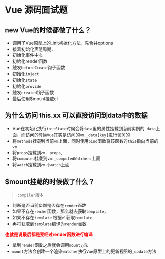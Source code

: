 # Vue 源码面试题

## new Vue的时候都做了什么？
- 调用了Vue原型上的_init初始化方法，先合并options
- 接着初始化声明周期、
- 初始化事件中心
- 初始化render函数
- 触发`beforeCreate`钩子函数
- 初始化`inject`
- 初始化`state`
- 初始化`provide`
- 触发`created`钩子函数
- 最后使用$mount挂载el


## 为什么访问 this.xx 可以直接访问到data中的数据
- Vue在初始化执行`initState`时候会将`data`里的属性挂载到当前实例的`_data`上面，而访问的时候`Vue`其实是访问的`vm._data[key]`进行访问的
- 将`methods`挂载到当前`vm`上面，同时使用`bind`函数将该函数的`this`指向当前的`vm`
- 将`props`挂载到`vm._props`, 
- 将`computed`挂载到`vm._computedWatchers`上面
- 将`watch`挂载到`vm.$watch`上面


## $mount挂载的时候做了什么？
> `compiler`版本
- 判断是否当前实例是否存在`render`函数
- 如果不存在`render`函数，那么就去获取`template`，
- 如果不存在`template` 根据`el`获取`template`
- 再将获取到`template`编译为`render`函数

<font color="red"><b>也就是说最后都是要经过render函数进行编译</b></font>

- 拿到`render`函数之后就会调用`mount`方法
- `mount`方法会创建一个渲染`watcher`执行`Vue`原型上的更新视图的`_update`方法




<style>
#app .theme-default-content {
    max-width: 1200px;
}
</style>
